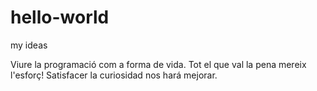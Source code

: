 # hello-world

my ideas

Viure la programació com a forma de vida. Tot el que val la pena mereix l'esforç! 
Satisfacer la curiosidad nos hará mejorar.
